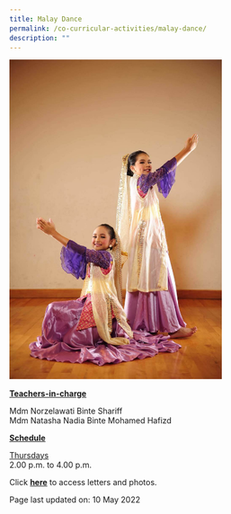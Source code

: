 ```yaml
---
title: Malay Dance
permalink: /co-curricular-activities/malay-dance/
description: ""
---
```

<img style="width: 75%;" src="/images/malay.jpeg">
<p><u><strong>Teachers-in-charge</strong></u></p>
<p>Mdm Norzelawati Binte Shariff<br />Mdm Natasha Nadia Binte Mohamed Hafizd</p>
<p><u><strong>Schedule</strong></u></p>
<p><u>Thursdays</u><br />2.00 p.m. to 4.00 p.m.</p>
<p>Click <a href="https://drive.google.com/open?id=1dGQGG_sJPfAMzNrGrrJ8kszFl-aYowqO" target="_blank" rel="noopener"><strong>here</strong></a> to access letters and photos.</p>
<p>Page last updated on: 10 May 2022</p>